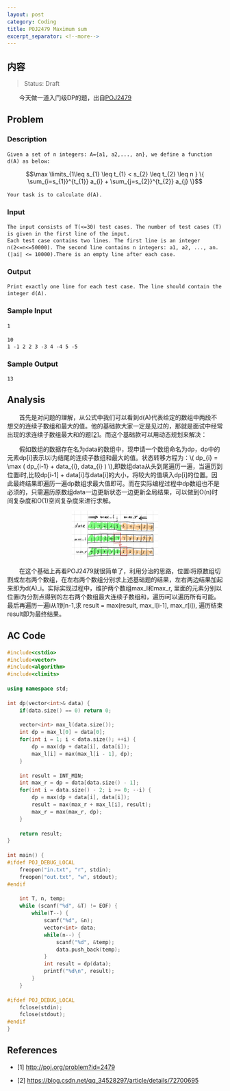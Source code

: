 ```yaml
---
layout: post
category: Coding
title: POJ2479 Maximum sum
excerpt_separator: <!--more-->
---
```



## 内容 
>Status: Draft

　　今天做一道入门级DP的题，出自[POJ2479](http://poj.org/problem?id=2479)
<!--more-->
## <a id="Problem">Problem</a>

### Description

    Given a set of n integers: A={a1, a2,..., an}, we define a function d(A) as below:

$$\max \limits_{1\leq s_{1} \leq t_{1} < s_{2} \leq t_{2} \leq n } \{ \sum_{i=s_{1}}^{t_{1}} a_{i} + \sum_{j=s_{2}}^{t_{2}} a_{j} \}$$

    Your task is to calculate d(A).

### Input

    The input consists of T(<=30) test cases. The number of test cases (T) is given in the first line of the input. 
    Each test case contains two lines. The first line is an integer n(2<=n<=50000). The second line contains n integers: a1, a2, ..., an. (|ai| <= 10000).There is an empty line after each case.

### Output

    Print exactly one line for each test case. The line should contain the integer d(A).

### Sample Input

    1

    10
    1 -1 2 2 3 -3 4 -4 5 -5

### Sample Output

    13

## <a id="Analysis">Analysis</a>

　　首先是对问题的理解，从公式中我们可以看到d(A)代表给定的数组中两段不想交的连续子数组和最大的值。他的基础款大家一定是见过的，那就是面试中经常出现的求连续子数组最大和的题[[2]](https://blog.csdn.net/qq_34528297/article/details/72700695)。而这个基础款可以用动态规划来解决：

　　假如数组的数据存在名为data的数组中，现申请一个数组命名为dp，dp中的元素dp[i]表示以i为结尾的连续子数组和最大的值。状态转移方程为：\\( dp_{i} = \max \( dp_{i-1} + data_{i}, data_{i} \) \\),即数组data从头到尾遍历一遍，当遍历到位置i时,比较dp[i-1] + data[i]与data[i]的大小，将较大的值填入dp[i]的位置。因此最终结果即遍历一遍dp数组求最大值即可。而在实际编程过程中dp数组也不是必须的，只需遍历原数组data一边更新状态一边更新全局结果，可以做到O(n)时间复杂度和O(1)空间复杂度来进行求解。

<div align="center">
<img src="/assets/img/2018/10/14/dp.png" width="40%" height="40%"/>
</div>


　　在这个基础上再看POJ2479就很简单了，利用分治的思路，位置i将原数组切割成左右两个数组，在左右两个数组分别求上述基础题的结果，左右两边结果加起来即为d(A)_i。实际实现过程中，维护两个数组max_l和max_r, 里面的元素分别以位置i为分割点得到的左右两个数组最大连续子数组和，遍历i可以遍历所有可能。最后再遍历一遍i从1到n-1,求 result = max(result, max_l[i-1], max_r[i]), 遍历结束result即为最终结果。

## <a id="AC Code">AC Code</a> 

```cpp
#include<cstdio>
#include<vector>
#include<algorithm>
#include<climits>

using namespace std;

int dp(vector<int>& data) {
    if(data.size() == 0) return 0;

    vector<int> max_l(data.size());
    int dp = max_l[0] = data[0];
    for(int i = 1; i < data.size(); ++i) {
        dp = max(dp + data[i], data[i]);
        max_l[i] = max(max_l[i - 1], dp);
    }

    int result = INT_MIN;
    int max_r = dp = data[data.size() - 1];
    for(int i = data.size() - 2; i >= 0; --i) {
        dp = max(dp + data[i], data[i]);
        result = max(max_r + max_l[i], result);
        max_r = max(max_r, dp);
    }

    return result;
}

int main() {
#ifdef POJ_DEBUG_LOCAL
    freopen("in.txt", "r", stdin);
    freopen("out.txt", "w", stdout);
#endif

    int T, n, temp;
    while (scanf("%d", &T) != EOF) {
        while(T--) {
            scanf("%d", &n);
            vector<int> data;
            while(n--) {
                scanf("%d", &temp);
                data.push_back(temp);
            }
            int result = dp(data);
            printf("%d\n", result);
        }
    }

#ifdef POJ_DEBUG_LOCAL
    fclose(stdin);
    fclose(stdout);
#endif
}
```

## <a id="References">References</a>

* [1] http://poj.org/problem?id=2479

* [2] https://blog.csdn.net/qq_34528297/article/details/72700695

